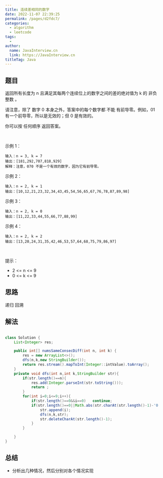 ```yaml
---
title: 连续差相同的数字
date: 2022-11-07 22:39:25
permalink: /pages/d2fdc7/
categories:
  - algorithm
  - leetcode
tags:
  - 
author: 
  name: JavaInterview.cn
  link: https://JavaInterview.cn
titleTag: Java
---
```


## 题目

返回所有长度为 n 且满足其每两个连续位上的数字之间的差的绝对值为 k 的 非负整数 。

请注意，除了 数字 0 本身之外，答案中的每个数字都 不能 有前导零。例如，01 有一个前导零，所以是无效的；但 0 是有效的。

你可以按 任何顺序 返回答案。

 

示例 1：

    输入：n = 3, k = 7
    输出：[181,292,707,818,929]
    解释：注意，070 不是一个有效的数字，因为它有前导零。
示例 2：

    输入：n = 2, k = 1
    输出：[10,12,21,23,32,34,43,45,54,56,65,67,76,78,87,89,98]
示例 3：

    输入：n = 2, k = 0
    输出：[11,22,33,44,55,66,77,88,99]
示例 4：

    输入：n = 2, k = 2
    输出：[13,20,24,31,35,42,46,53,57,64,68,75,79,86,97]
 

提示：

- 2 <= n <= 9
- 0 <= k <= 9


## 思路

递归 回溯



## 解法
```java

class Solution {
    List<Integer> res;

    public int[] numsSameConsecDiff(int n, int k) {
        res = new ArrayList<>();
        dfs(n,k,new StringBuilder());
        return res.stream().mapToInt(Integer::intValue).toArray();
    }
    private void dfs(int n,int k,StringBuilder str){
        if(str.length()==n){
            res.add(Integer.parseInt(str.toString()));
            return ;
        }
        for(int i=0;i<=9;i++){
            if(str.length()==0&&i==0)   continue;
            if(str.length()==0||Math.abs(str.charAt(str.length()-1)-'0'-i)==k){
                str.append(i);
                dfs(n,k,str);
                str.deleteCharAt(str.length()-1);
            }
        }

    }
}
```

## 总结

- 分析出几种情况，然后分别对各个情况实现 
